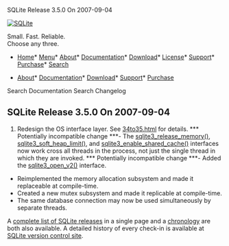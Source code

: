 




SQLite Release 3\.5\.0 On 2007\-09\-04




[![SQLite](../images/sqlite370_banner.gif)](../index.html)


Small. Fast. Reliable.  
Choose any three.


* [Home](../index.html)* [Menu](javascript:void(0))* [About](../about.html)* [Documentation](../docs.html)* [Download](../download.html)* [License](../copyright.html)* [Support](../support.html)* [Purchase](../prosupport.html)* [Search](javascript:void(0))




* [About](../about.html)* [Documentation](../docs.html)* [Download](../download.html)* [Support](../support.html)* [Purchase](../prosupport.html)






Search Documentation
Search Changelog







## SQLite Release 3\.5\.0 On 2007\-09\-04

1. Redesign the OS interface layer. See
 [34to35\.html](../34to35.html) for details.
 \*\*\* Potentially incompatible change \*\*\*- The [sqlite3\_release\_memory()](../c3ref/release_memory.html), [sqlite3\_soft\_heap\_limit()](../c3ref/soft_heap_limit.html),
 and [sqlite3\_enable\_shared\_cache()](../c3ref/enable_shared_cache.html) interfaces now work cross all
 threads in the process, not just the single thread in which they
 are invoked.
 \*\*\* Potentially incompatible change \*\*\*- Added the [sqlite3\_open\_v2()](../c3ref/open.html) interface.
- Reimplemented the memory allocation subsystem and made it
 replaceable at compile\-time.
- Created a new mutex subsystem and made it replicable at
 compile\-time.
- The same database connection may now be used simultaneously by
 separate threads.



A [complete list of SQLite releases](../changes.html)
 in a single page and a [chronology](../chronology.html) are both also available.
 A detailed history of every
 check\-in is available at
 [SQLite version control site](https://www.sqlite.org/src/timeline).


